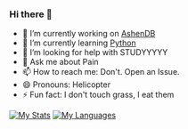 ### Hi there 👋

- 🔭 I’m currently working on [AshenDB](https://github.com/aurkaxi/ashendb/)
- 🌱 I’m currently learning [Python](https://python.org/)
- 🤔 I’m looking for help with STUDYYYYY
- 💬 Ask me about Pain
- 📫 How to reach me: Don't. Open an Issue.
- 😄 Pronouns: Helicopter
- ⚡ Fun fact: I don't touch grass, I eat them

[![My Stats](https://github-readme-stats.vercel.app/api?username=aurkaxi&count_private=true&show_icons=true&theme=dracula)](https://github.com/aurkaxi/aurkaxi)
[![My Languages](https://github-readme-stats.vercel.app/api/top-langs/?username=aurkaxi&count_private=true&show_icons=true&theme=dracula&langs_count=10&size_weight=0.5&count_weight=0.5)](https://github.com/aurkaxi/aurkaxi)
